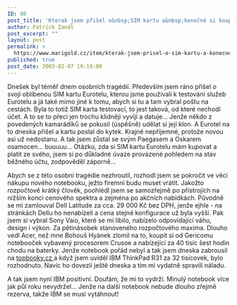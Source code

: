 ```yaml
---
ID: 80
post_title: 'Kterak jsem přišel o&nbsp;SIM kartu a&nbsp;konečně si koupil notebook'
author: Patrick Zandl
post_excerpt: ""
layout: post
permalink: >
  https://www.marigold.cz/item/kterak-jsem-prisel-o-sim-kartu-a-konecne-si-koupil-notebook
published: true
post_date: 2003-02-07 19:19:00
---
```

<P>Dnešek byl téměř dnem osobních tragédií. Především jsem ráno přišel o svoji oblíbenou SIM kartu Eurotelu, kterou jsme používali k testování služeb Eurotelu a já také mimo jiné k tomu, abych si tu a tam vybral poštu na cestách. Byla to totiž SIM karta testovací, to jest taková, od které nechodí účet. A to se to přeci jen trochu klidněji vyvíjí a datuje... Jenže někdo z povedených kamarádíků se pokusil (úspěšně) udělat si její klon. A Eurotel na to dneska přišel a kartu poslal do kytek. Krajně nepříjemné, protože novou asi už nedostanu. A tak jsem zůstal se svým Paegasem a Oskarem osamocen... buuuuu... Otázku, zda si SIM kartu Eurotelu mám kupovat a platit ze svého, jsem si po důkladné úvaze provázené pohledem na stav běžného účtu, zodpověděl záporně...</P>
<P>Abych se z této osobní tragédie nezhroutil, rozhodl jsem se pokročit ve věci nákupu nového notebooku, ježto firemní budu muset vrátit. Jakožto rozpočtově krátký člověk, poohlédl jsem se samozřejmě po přístrojích na nižším konci cenového spektra a zejména po akčních nabídkách. Původně se mi zamlouval Dell Latitude za cca. 29 000 Kč bez DPH, jenže ejhle - na stránkách Dellu ho nenabízeli a cena stejné konfigurace už byla vyšší. Pak jsem si vybral Sony Vaio, které se mi líbilo, nabízelo odpovídající váhu, design&#160;i výkon. Za pětinásobek stanoveného rozpočtového maxima. Dlouho vedl Acer, než mne Bohouš Hyánek zlomil na to, koupit si od Gericomu notebooček vybavený procesorem Crusoe a nabízející za 40 tisíc šest hodin chodu na baterky. Jenže notebook pořád nebyl a tak jsem dneska zabrousil na <A href="http://www.topbooky.cz/">topbooky.cz </A>a když jsem uviděl IBM ThinkPad R31 za 32 tisícovek, bylo rozhodnuto. Navíc ho dovezli ještě dneska a tím mi vydatně spravili náladu. </P>
<P>A tak jsem nyní IBM positivní. Doufám, že mi to vydrží. Minulý notebook více jak půl roku nevydržel... Jenže na další notebook nebude dlouho zřejmě rezerva, takže IBM se musí vytáhnout!</P>